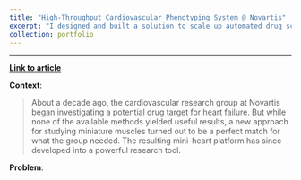 ```yaml
---
title: "High-Throughput Cardiovascular Phenotyping System @ Novartis"
excerpt: "I designed and built a solution to scale up automated drug screening experimentation.<br><br><img src='https://images.prismic.io/novartis-scrollstory/ZlhcoqWtHYXtT7dG_mini-hearts-lab072.jpg?auto=format%2Ccompress&rect=0%2C177%2C3000%2C1688&w=600'>"
collection: portfolio
---
```


<hr>

[**Link to article**](https://live.novartis.com/article/how-a-drug-target-challenge-gave-rise-to-a-powerful-technology-platform/intro)

**Context**:
> About a decade ago, the cardiovascular research group at Novartis began investigating a potential drug target for heart failure. But while none of the available methods yielded useful results, a new approach for studying miniature muscles turned out to be a perfect match for what the group needed. The resulting mini-heart platform has since developed into a powerful research tool.

**Problem**:


